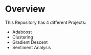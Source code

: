 # Overview 

This Repository has 4 different Projects:
- Adaboost
- Clustering
- Gradient Descent
- Sentiment Analysis


